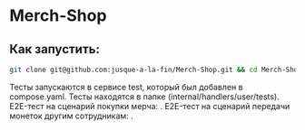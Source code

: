 # Merch-Shop
## Как запустить:
```bash
git clone git@github.com:jusque-a-la-fin/Merch-Shop.git && cd Merch-Shop && sudo docker compose up
```
Тесты запускаются в сервисе test, который был добавлен в compose.yaml.
Тесты находятся в папке (internal/handlers/user/tests).
E2E-тест на сценарий покупки мерча: [](internal/handlers/user/tests/e2e_buy_test.go).
E2E-тест на сценарий передачи монеток другим сотрудникам: [](internal/handlers/user/tests/e2e_send_test.go).
